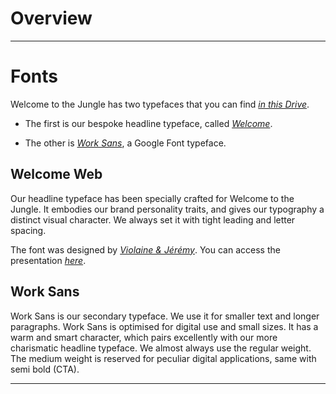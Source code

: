 
# Overview

---

# Fonts

Welcome to the Jungle has two typefaces that you can find [*in this Drive*](https://drive.google.com/drive/u/0/folders/1mjkzzKjayvSwICriBkEKgSlQ1eaui7-u).

- The first is our bespoke headline typeface, called [*Welcome*](https://www.welcometothejungle.com/fr/articles/welcome-font-creation-police-caracteres).

- The other is [*Work Sans*](https://fonts.google.com/specimen/Work+Sans), a Google Font typeface.

## Welcome Web

Our headline typeface has been specially crafted for Welcome to the Jungle. It embodies our brand personality traits, and gives our typography a distinct visual character. We always set it with tight leading and letter spacing.

The font was designed by [*Violaine & Jérémy*](https://vj-type.com/). You can access the presentation [*here*](https://trello-attachments.s3.amazonaws.com/5c500c925c4b214e5ddb9a32/5c7e41c606810610402d8b12/6f1830e4994f02dac30b6864894a457b/190312-WTTJ-Typeface-Presentation.pdf).

## Work Sans

Work Sans is our secondary typeface. We use it for smaller text and longer paragraphs. Work Sans is optimised for digital use and small sizes. It has a warm and smart character, which pairs excellently with our more charismatic headline typeface. We almost always use the regular weight. The medium weight is reserved for peculiar digital applications, same with semi bold (CTA).

---